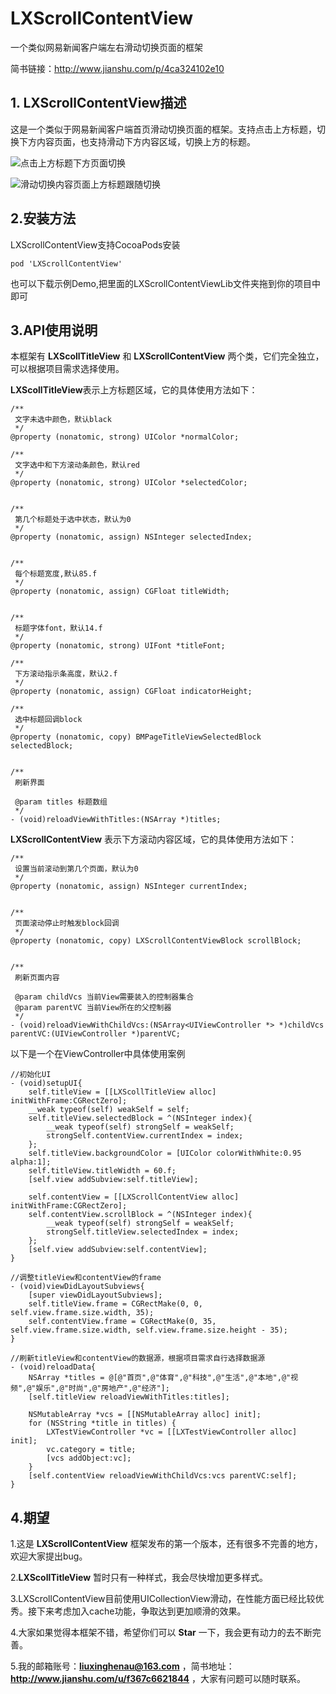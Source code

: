 # LXScrollContentView

一个类似网易新闻客户端左右滑动切换页面的框架

简书链接：http://www.jianshu.com/p/4ca324102e10

## 1. LXScrollContentView描述

这是一个类似于网易新闻客户端首页滑动切换页面的框架。支持点击上方标题，切换下方内容页面，也支持滑动下方内容区域，切换上方的标题。

![点击上方标题下方页面切换](http://omwe26vh5.bkt.clouddn.com/17-3-27/10227840-file_1490591666298_106bb.gif)

![滑动切换内容页面上方标题跟随切换](http://omwe26vh5.bkt.clouddn.com/17-3-27/54506783-file_1490591708635_1168a.gif)

## 2.安装方法

LXScrollContentView支持CocoaPods安装

```
pod 'LXScrollContentView'
```

也可以下载示例Demo,把里面的LXScrollContentViewLib文件夹拖到你的项目中即可

## 3.API使用说明

本框架有 **LXScollTitleView** 和 **LXScrollContentView** 两个类，它们完全独立，可以根据项目需求选择使用。

**LXScollTitleView**表示上方标题区域，它的具体使用方法如下：

```
/**
 文字未选中颜色，默认black
 */
@property (nonatomic, strong) UIColor *normalColor;

/**
 文字选中和下方滚动条颜色，默认red
 */
@property (nonatomic, strong) UIColor *selectedColor;


/**
 第几个标题处于选中状态，默认为0
 */
@property (nonatomic, assign) NSInteger selectedIndex;


/**
 每个标题宽度,默认85.f
 */
@property (nonatomic, assign) CGFloat titleWidth;


/**
 标题字体font，默认14.f
 */
@property (nonatomic, strong) UIFont *titleFont;

/**
 下方滚动指示条高度，默认2.f
 */
@property (nonatomic, assign) CGFloat indicatorHeight;

/**
 选中标题回调block
 */
@property (nonatomic, copy) BMPageTitleViewSelectedBlock selectedBlock;


/**
 刷新界面

 @param titles 标题数组
 */
- (void)reloadViewWithTitles:(NSArray *)titles;
```

**LXScrollContentView** 表示下方滚动内容区域，它的具体使用方法如下：

```
/**
 设置当前滚动到第几个页面，默认为0
 */
@property (nonatomic, assign) NSInteger currentIndex;


/**
 页面滚动停止时触发block回调
 */
@property (nonatomic, copy) LXScrollContentViewBlock scrollBlock;


/**
 刷新页面内容

 @param childVcs 当前View需要装入的控制器集合
 @param parentVC 当前View所在的父控制器
 */
- (void)reloadViewWithChildVcs:(NSArray<UIViewController *> *)childVcs parentVC:(UIViewController *)parentVC;
```

以下是一个在ViewController中具体使用案例

```
//初始化UI
- (void)setupUI{
    self.titleView = [[LXScollTitleView alloc] initWithFrame:CGRectZero];
    __weak typeof(self) weakSelf = self;
    self.titleView.selectedBlock = ^(NSInteger index){
        __weak typeof(self) strongSelf = weakSelf;
        strongSelf.contentView.currentIndex = index;
    };
    self.titleView.backgroundColor = [UIColor colorWithWhite:0.95 alpha:1];
    self.titleView.titleWidth = 60.f;
    [self.view addSubview:self.titleView];
    
    self.contentView = [[LXScrollContentView alloc] initWithFrame:CGRectZero];
    self.contentView.scrollBlock = ^(NSInteger index){
        __weak typeof(self) strongSelf = weakSelf;
        strongSelf.titleView.selectedIndex = index;
    };
    [self.view addSubview:self.contentView];
}

//调整titleView和contentView的frame
- (void)viewDidLayoutSubviews{
    [super viewDidLayoutSubviews];
    self.titleView.frame = CGRectMake(0, 0, self.view.frame.size.width, 35);
    self.contentView.frame = CGRectMake(0, 35, self.view.frame.size.width, self.view.frame.size.height - 35);
}

//刷新titleView和contentView的数据源，根据项目需求自行选择数据源
- (void)reloadData{
    NSArray *titles = @[@"首页",@"体育",@"科技",@"生活",@"本地",@"视频",@"娱乐",@"时尚",@"房地产",@"经济"];
    [self.titleView reloadViewWithTitles:titles];
    
    NSMutableArray *vcs = [[NSMutableArray alloc] init];
    for (NSString *title in titles) {
        LXTestViewController *vc = [[LXTestViewController alloc] init];
        vc.category = title;
        [vcs addObject:vc];
    }
    [self.contentView reloadViewWithChildVcs:vcs parentVC:self];
}
```

## 4.期望

1.这是 **LXScrollContentView** 框架发布的第一个版本，还有很多不完善的地方，欢迎大家提出bug。

2.**LXScollTitleView** 暂时只有一种样式，我会尽快增加更多样式。

3.LXScrollContentView目前使用UICollectionView滑动，在性能方面已经比较优秀。接下来考虑加入cache功能，争取达到更加顺滑的效果。

4.大家如果觉得本框架不错，希望你们可以 **Star** 一下，我会更有动力的去不断完善。

5.我的邮箱账号：**liuxinghenau@163.com** ，简书地址：**http://www.jianshu.com/u/f367c6621844** ，大家有问题可以随时联系。
